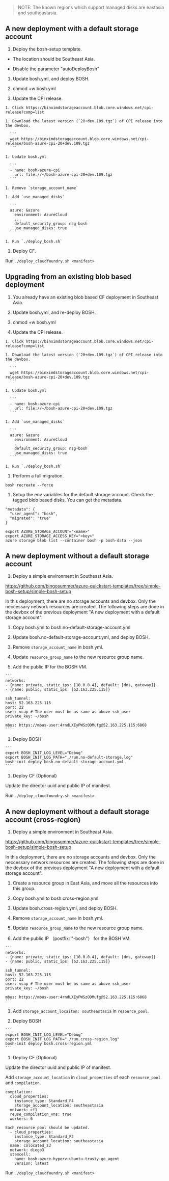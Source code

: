 >NOTE: The known regions which support managed disks are eastasia and southeastasia.

## A new deployment with a default storage account

1. Deploy the bosh-setup template.

  * The location should be Southeast Asia.

  * Disable the parameter "autoDeployBosh"

1. Update bosh.yml, and deploy BOSH.

  1. chmod +w bosh.yml

  1. Update the CPI release.

    1. Click https://binximdstorageaccount.blob.core.windows.net/cpi-release?comp=list

    1. Download the latest version (`20+dev.109.tgz`) of CPI release into the devbox.

      ```
      wget https://binximdstorageaccount.blob.core.windows.net/cpi-release/bosh-azure-cpi-20+dev.109.tgz
      ```

    1. Update bosh.yml

      ```
      - name: bosh-azure-cpi
        url: file://~/bosh-azure-cpi-20+dev.109.tgz
      ```

    1. Remove `storage_account_name`

    1. Add `use_managed_disks`

      ```
      azure: &azure
        environment: AzureCloud
        ...
        default_security_group: nsg-bosh
        use_managed_disks: true
      ```

    1. Run `./deploy_bosh.sh`

1. Deploy CF.

  Run `./deploy_cloudfoundry.sh <manifest>`


## Upgrading from an existing blob based deployment

1. You already have an existing blob based CF deployment in Southeast Asia.

1. Update bosh.yml, and re-deploy BOSH.

  1. chmod +w bosh.yml

  1. Update the CPI release.

    1. Click https://binximdstorageaccount.blob.core.windows.net/cpi-release?comp=list

    1. Download the latest version (`20+dev.109.tgz`) of CPI release into the devbox.

      ```
      wget https://binximdstorageaccount.blob.core.windows.net/cpi-release/bosh-azure-cpi-20+dev.109.tgz
      ```

    1. Update bosh.yml

      ```
      - name: bosh-azure-cpi
        url: file://~/bosh-azure-cpi-20+dev.109.tgz
      ```

    1. Add `use_managed_disks`

      ```
      azure: &azure
        environment: AzureCloud
        ...
        default_security_group: nsg-bosh
        use_managed_disks: true
      ```

    1. Run `./deploy_bosh.sh`

1. Perform a full migration.

  ```
  bosh recreate --force
  ```

1. Setup the env variables for the default storage account. Check the tagged blob based disks. You can get the metadata.

  ```
  "metadata": {
    "user_agent": "bosh",
    "migrated": "true"
  }
  ```

  ```
  export AZURE_STORAGE_ACCOUNT="<name>"
  export AZURE_STORAGE_ACCESS_KEY="<key>"
  azure storage blob list --container bosh -p bosh-data --json
  ```

## A new deployment without a default storage account

1. Deploy a simple environment in Southeast Asia.

  https://github.com/bingosummer/azure-quickstart-templates/tree/simple-bosh-setup/simple-bosh-setup
  
  In this deployment, there are no storage accounts and devbox. Only the neccessary network resources are created.
  The following steps are done in the devbox of the previous deployment "A new deployment with a default storage account".

1. Copy bosh.yml to bosh.no-default-storage-account.yml

1. Update bosh.no-default-storage-account.yml, and deploy BOSH.

  1. Remove `storage_account_name` in bosh.yml.
  
  1. Update `resource_group_name` to the new resource group name.
  
  1. Add the public IP for the BOSH VM.
  
    ```
    networks:
    - {name: private, static_ips: [10.0.0.4], default: [dns, gateway]}
    - {name: public, static_ips: [52.163.225.115]}
    
    ssh_tunnel:
    host: 52.163.225.115
    port: 22
    user: vcap # The user must be as same as above ssh_user
    private_key: ~/bosh
    
    mbus: https://mbus-user:4rndLXEyPWSzODMufg@52.163.225.115:6868
    ```
  
  1. Deploy BOSH

    ```
    export BOSH_INIT_LOG_LEVEL="Debug"
    export BOSH_INIT_LOG_PATH="./run.no-default-storage.log"
    bosh-init deploy bosh.no-default-storage-account.yml
    ```

1. Deploy CF (Optional)

  Update the director uuid and public IP of manifest.

  Run `./deploy_cloudfoundry.sh <manifest>`


## A new deployment without a default storage account (cross-region)

1. Deploy a simple environment in Southeast Asia.

  https://github.com/bingosummer/azure-quickstart-templates/tree/simple-bosh-setup/simple-bosh-setup
  
  In this deployment, there are no storage accounts and devbox. Only the neccessary network resources are created.
  The following steps are done in the devbox of the previous deployment "A new deployment with a default storage account".

1. Create a resource group in East Asia, and move all the resources into this group.

1. Copy bosh.yml to bosh.cross-region.yml

1. Update bosh.cross-region.yml, and deploy BOSH.

  1. Remove `storage_account_name` in bosh.yml.
  
  1. Update `resource_group_name` to the new resource group name.
  
  1. Add the public IP （postfix: "-bosh"） for the BOSH VM.
  
    ```
    networks:
    - {name: private, static_ips: [10.0.0.4], default: [dns, gateway]}
    - {name: public, static_ips: [52.163.225.115]}
    
    ssh_tunnel:
    host: 52.163.225.115
    port: 22
    user: vcap # The user must be as same as above ssh_user
    private_key: ~/bosh
    
    mbus: https://mbus-user:4rndLXEyPWSzODMufg@52.163.225.115:6868
    ```

  1. Add `storage_account_locaiton: southeastasia` in `resource_pool`.

  1. Deploy BOSH
  
    ```
    export BOSH_INIT_LOG_LEVEL="Debug"
    export BOSH_INIT_LOG_PATH="./run.cross-region.log"
    bosh-init deploy bosh.cross-region.yml
    ```

1. Deploy CF (Optional)

  Update the director uuid and public IP of manifest.

  Add `storage_account_location` in `cloud_properties` of each `resource_pool` and `compilation`.

  ```
  compilation:
    cloud_properties:
      instance_type: Standard_F4
      storage_account_location: southeastasia
    network: cf1
    reuse_compilation_vms: true
    workers: 6
  
  Each resource pool should be updated.
    - cloud_properties:
      instance_type: Standard_F2
      storage_account_location: southeastasia
    name: colocated_z3
    network: diego3
    stemcell:
      name: bosh-azure-hyperv-ubuntu-trusty-go_agent
      version: latest
  ```

  Run `./deploy_cloudfoundry.sh <manifest>`
